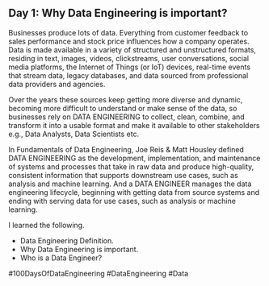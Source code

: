 ## Day 1: Why Data Engineering is important?
Businesses produce lots of data. Everything from customer feedback to sales performance and stock price influences how a company operates.  Data is made available in a variety of structured and unstructured formats, residing in text, images, videos, clickstreams, user conversations, social media platforms, the Internet of Things (or IoT) devices, real-time events that stream data, legacy databases, and data sourced from professional data providers and agencies. 

Over the years these sources keep getting more diverse and dynamic, becoming more difficult to understand or make sense of the data, so businesses rely on DATA ENGINEERING to collect, clean, combine, and transform it into a usable format and make it available to other stakeholders e.g., Data Analysts, Data Scientists etc.

In Fundamentals of Data Engineering, Joe Reis & Matt Housley defined DATA ENGINEERING as the development, implementation, and maintenance of systems and processes that take in raw data and produce high-quality, consistent information that supports downstream use cases, such as analysis and machine learning. And a DATA ENGINEER manages the data engineering lifecycle, beginning with getting data from source systems and ending with serving data for use cases, such as analysis or machine learning.

I learned the following.
* Data Engineering Definition.
*	Why Data Engineering is important.
*	Who is a Data Engineer?

#100DaysOfDataEngineering #DataEngineering #Data
